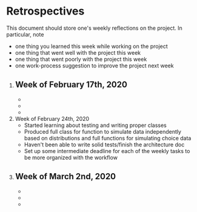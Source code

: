 Retrospectives
==============
This document should store one's weekly reflections on the project. In particular, note

- one thing you learned this week while working on the project
- one thing that went well with the project this week
- one thing that went poorly with the project this week
- one work-process suggestion to improve the project next week

1. Week of February 17th, 2020
    - 
    -
    -
    -
2. Week of February 24th, 2020
    - Started learning about testing and writing proper classes
    - Produced full class for function to simulate data independently based on distributions 
     and full functions for simulating choice data
    - Haven't been able to write solid tests/finish the architecture doc
    - Set up some intermediate deadline for each of the weekly tasks to be more organized with the workflow
3. Week of March 2nd, 2020
    -
    -
    -
    -

